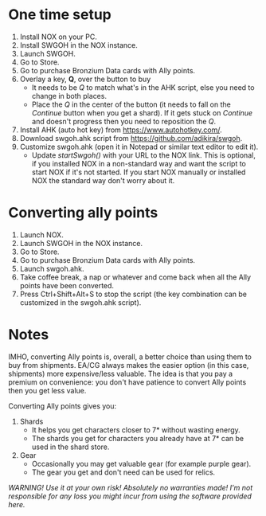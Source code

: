 # One time setup
1.  Install NOX on your PC.
2.  Install SWGOH in the NOX instance.
3.  Launch SWGOH.
4.  Go to Store.
5.  Go to purchase Bronzium Data cards with Ally points.
6.  Overlay a key, **Q**, over the button to buy
    -   It needs to be *Q* to match what's in the AHK script, else you need to change in both places.
    -   Place the *Q* in the center of the button (it needs to fall on the *Continue* button when you get a shard). If it gets stuck on *Continue* and doesn't progress then you need to reposition the *Q*.
7.  Install AHK (auto hot key) from <https://www.autohotkey.com/>.
8.  Download swgoh.ahk script from <https://github.com/adikira/swgoh>.
9.  Customize swgoh.ahk (open it in Notepad or similar text editor to edit it).
    -   Update *startSwgoh()* with your URL to the NOX link. This is optional, if you installed NOX in a non-standard way and want the script to start NOX if it's not started. If you start NOX manually or installed NOX the standard way don't worry about it.

# Converting ally points
1.  Launch NOX.
2.  Launch SWGOH in the NOX instance.
3.  Go to Store.
4.  Go to purchase Bronzium Data cards with Ally points.
5.  Launch swgoh.ahk.
6.  Take coffee break, a nap or whatever and come back when all the Ally points have been converted.
7.  Press Ctrl+Shift+Alt+S to stop the script (the key combination can be customized in the swgoh.ahk script).

# Notes
IMHO, converting Ally points is, overall, a better choice than using them to buy from shipments. EA/CG always makes the easier option (in this case, shipments) more expensive/less valuable. The idea is that you pay a premium on convenience: you don't have patience to convert Ally points then you get less value.

Converting Ally points gives you:

1.  Shards
    -   It helps you get characters closer to 7\* without wasting energy.
    -   The shards you get for characters you already have at 7\* can be used in the shard store.
2.  Gear
    -   Occasionally you may get valuable gear (for example purple gear).
    -   The gear you get and don't need can be used for relics.

*WARNING! Use it at your own risk! Absolutely no warranties made! I'm not responsible for any loss you might incur from using the software provided here.*
